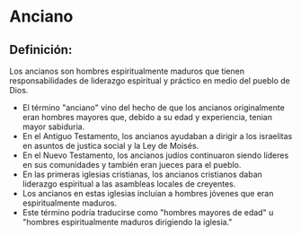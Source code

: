 # Anciano

## Definición: 

Los ancianos son hombres espiritualmente maduros que tienen responsabilidades de liderazgo espiritual y práctico en medio del pueblo de Dios.

* El término "anciano" vino del hecho de que los ancianos originalmente eran hombres mayores que, debido a su edad y experiencia, tenian mayor sabiduria.
* En el Antiguo Testamento, los ancianos ayudaban a dirigir a los israelitas en asuntos de justica social y la Ley de Moisés.
* En el Nuevo Testamento, los ancianos judíos continuaron siendo líderes en sus comunidades y también eran jueces para el pueblo.
* En las primeras iglesias cristianas, los ancianos cristianos daban liderazgo espiritual a las asambleas locales de creyentes.
* Los ancianos en estas iglesias incluían a hombres jóvenes que eran espiritualmente maduros.
* Este término podría traducirse como "hombres mayores de edad" u "hombres espiritualmente maduros dirigiendo la iglesia."

